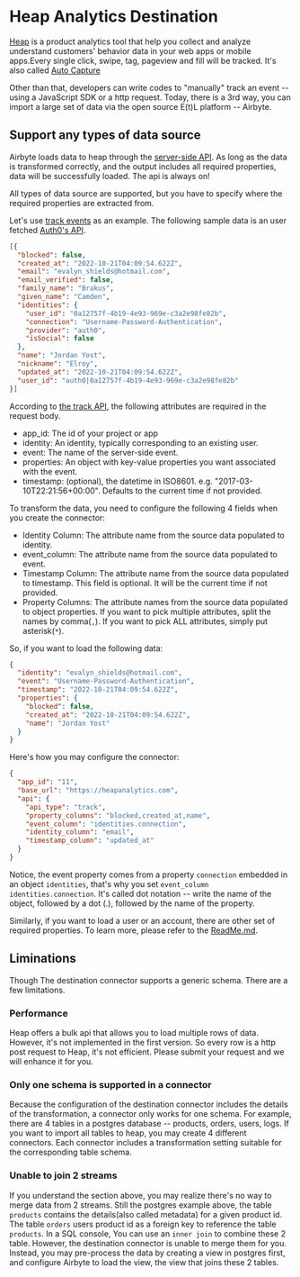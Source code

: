 # Heap Analytics Destination

[Heap](https://heap.io) is a product analytics tool that help you collect and analyze understand customers' behavior data in your web apps or mobile apps.Every single click, swipe, tag, pageview and fill will be tracked. It's also called [Auto Capture](https://heap.io/platform/autocapture)

Other than that, developers can write codes to "manually" track an event -- using a JavaScript SDK or a http request. Today, there is a 3rd way, you can import a large set of data via the open source E(t)L platform -- Airbyte.

## Support any types of data source

Airbyte loads data to heap through the [server-side API](https://developers.heap.io/reference/server-side-apis-overview). As long as the data is transformed correctly, and the output includes all required properties, data will be successfully loaded. The api is always on!

All types of data source are supported, but you have to specify where the required properties are extracted from.

Let's use [track events](https://developers.heap.io/reference/track-1) as an example.
The following sample data is an user fetched [Auth0's API](https://auth0.com/docs/api/management/v2#!/Users/get_users).

```json
[{
  "blocked": false,
  "created_at": "2022-10-21T04:09:54.622Z",
  "email": "evalyn_shields@hotmail.com",
  "email_verified": false,
  "family_name": "Brakus",
  "given_name": "Camden",
  "identities": {
    "user_id": "0a12757f-4b19-4e93-969e-c3a2e98fe82b",
    "connection": "Username-Password-Authentication",
    "provider": "auth0",
    "isSocial": false
  },
  "name": "Jordan Yost",
  "nickname": "Elroy",
  "updated_at": "2022-10-21T04:09:54.622Z",
  "user_id": "auth0|0a12757f-4b19-4e93-969e-c3a2e98fe82b"
}]
```

According to [the track API](https://developers.heap.io/reference/track-1), the following attributes are required in the request body.

- app_id: The id of your project or app
- identity: An identity, typically corresponding to an existing user.
- event: The name of the server-side event.
- properties: An object with key-value properties you want associated with the event.
- timestamp: (optional), the datetime in ISO8601. e.g. "2017-03-10T22:21:56+00:00". Defaults to the current time if not provided.

To transform the data, you need to configure the following 4 fields when you create the connector:

- Identity Column: The attribute name from the source data populated to identity.
- event_column: The attribute name from the source data populated to event.
- Timestamp Column: The attribute name from the source data populated to timestamp. This field is optional. It will be the current time if not provided.
- Property Columns: The attribute names from the source data populated to object properties. If you want to pick multiple attributes, split the names by comma(`,`). If you want to pick ALL attributes, simply put asterisk(`*`).

So, if you want to load the following data:

```json
{
  "identity": "evalyn_shields@hotmail.com",
  "event": "Username-Password-Authentication",
  "timestamp": "2022-10-21T04:09:54.622Z", 
  "properties": {
    "blocked": false,
    "created_at": "2022-10-21T04:09:54.622Z",
    "name": "Jordan Yost"
  }
}
```

Here's how you may configure the connector:

```json
{
  "app_id": "11",
  "base_url": "https://heapanalytics.com",
  "api": {
    "api_type": "track",
    "property_columns": "blocked,created_at,name",
    "event_column": "identities.connection",
    "identity_column": "email",
    "timestamp_column": "updated_at"
  }
}
```

Notice, the event property comes from a property `connection` embedded in an object `identities`, that's why you set `event_column` `identities.connection`. It's called dot notation -- write the name of the object, followed by a dot (.), followed by the name of the property.

Similarly, if you want to load a user or an account, there are other set of required properties. To learn more, please refer to the [ReadMe.md](/docs/integrations/destinations/heap-analytics.md).

## Liminations

Though The destination connector supports a generic schema. There are a few limitations.

### Performance

Heap offers a bulk api that allows you to load multiple rows of data. However, it's not implemented in the first version. So every row is a http post request to Heap, it's not efficient. Please submit your request and we will enhance it for you.

### Only one schema is supported in a connector

Because the configuration of the destination connector includes the details of the transformation, a connector only works for one schema. For example, there are 4 tables in a postgres database -- products, orders, users, logs. If you want to import all tables to heap, you may create 4 different connectors. Each connector includes a transformation setting suitable for the corresponding table schema.

### Unable to join 2 streams

If you understand the section above, you may realize there's no way to merge data from 2 streams. Still the postgres example above, the table `products` contains the details(also called metadata) for a given product id. The table `orders` users product id as a foreign key to reference the table `products`. In a SQL console, You can use an `inner join` to combine these 2 table. However, the destination connector is unable to merge them for you. Instead, you may pre-process the data by creating a view in postgres first, and configure Airbyte to load the view, the view that joins these 2 tables.
